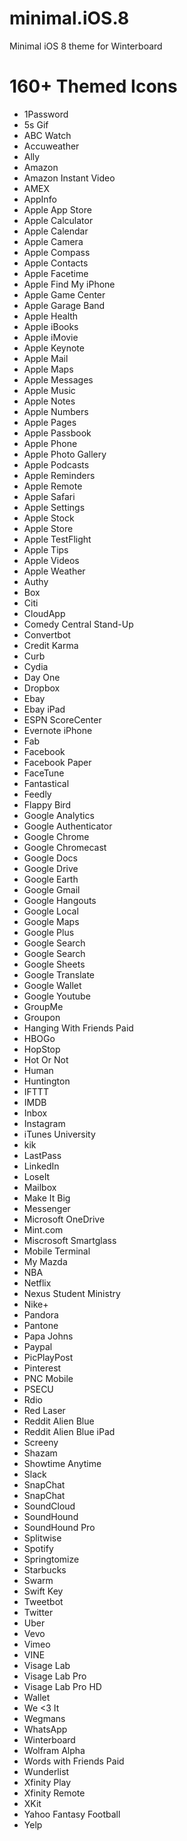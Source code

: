 minimal.iOS.8
=============

Minimal iOS 8 theme for Winterboard


160+ Themed Icons
=============

 - 1Password
 - 5s Gif
 - ABC Watch
 - Accuweather
 - Ally
 - Amazon
 - Amazon Instant Video
 - AMEX
 - AppInfo
 - Apple App Store
 - Apple Calculator
 - Apple Calendar
 - Apple Camera
 - Apple Compass
 - Apple Contacts
 - Apple Facetime
 - Apple Find My iPhone
 - Apple Game Center
 - Apple Garage Band
 - Apple Health
 - Apple iBooks
 - Apple iMovie
 - Apple Keynote
 - Apple Mail
 - Apple Maps
 - Apple Messages
 - Apple Music
 - Apple Notes
 - Apple Numbers
 - Apple Pages
 - Apple Passbook
 - Apple Phone
 - Apple Photo Gallery
 - Apple Podcasts
 - Apple Reminders
 - Apple Remote
 - Apple Safari
 - Apple Settings
 - Apple Stock
 - Apple Store
 - Apple TestFlight
 - Apple Tips
 - Apple Videos
 - Apple Weather
 - Authy
 - Box
 - Citi
 - CloudApp
 - Comedy Central Stand-Up
 - Convertbot
 - Credit Karma
 - Curb
 - Cydia
 - Day One
 - Dropbox
 - Ebay
 - Ebay iPad
 - ESPN ScoreCenter
 - Evernote iPhone
 - Fab
 - Facebook
 - Facebook Paper
 - FaceTune
 - Fantastical
 - Feedly
 - Flappy Bird
 - Google Analytics
 - Google Authenticator
 - Google Chrome
 - Google Chromecast
 - Google Docs
 - Google Drive
 - Google Earth
 - Google Gmail
 - Google Hangouts
 - Google Local
 - Google Maps
 - Google Plus
 - Google Search
 - Google Search
 - Google Sheets
 - Google Translate
 - Google Wallet
 - Google Youtube
 - GroupMe
 - Groupon
 - Hanging With Friends Paid
 - HBOGo
 - HopStop
 - Hot Or Not
 - Human
 - Huntington
 - IFTTT
 - IMDB
 - Inbox
 - Instagram
 - iTunes University
 - kik
 - LastPass
 - LinkedIn
 - LoseIt
 - Mailbox
 - Make It Big
 - Messenger
 - Microsoft OneDrive
 - Mint.com
 - Miscrosoft Smartglass
 - Mobile Terminal
 - My Mazda
 - NBA
 - Netflix
 - Nexus Student Ministry
 - Nike+
 - Pandora
 - Pantone
 - Papa Johns
 - Paypal
 - PicPlayPost
 - Pinterest
 - PNC Mobile
 - PSECU
 - Rdio
 - Red Laser
 - Reddit Alien Blue
 - Reddit Alien Blue iPad
 - Screeny
 - Shazam
 - Showtime Anytime
 - Slack
 - SnapChat
 - SnapChat
 - SoundCloud
 - SoundHound
 - SoundHound Pro
 - Splitwise
 - Spotify
 - Springtomize
 - Starbucks
 - Swarm
 - Swift Key
 - Tweetbot
 - Twitter
 - Uber
 - Vevo
 - Vimeo
 - VINE
 - Visage Lab
 - Visage Lab Pro
 - Visage Lab Pro HD
 - Wallet
 - We <3 It
 - Wegmans
 - WhatsApp
 - Winterboard
 - Wolfram Alpha
 - Words with Friends Paid
 - Wunderlist
 - Xfinity Play
 - Xfinity Remote
 - XKit
 - Yahoo Fantasy Football
 - Yelp
